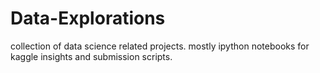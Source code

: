 # Data-Explorations
collection of data science related projects. mostly ipython notebooks for kaggle insights and submission scripts.
